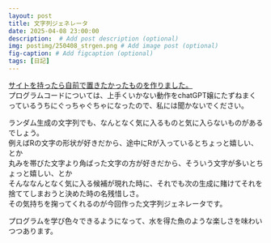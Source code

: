 ```yaml
---
layout: post
title: 文字列ジェネレータ
date: 2025-04-08 23:00:00
description:  # Add post description (optional)
img: postimg/250408_strgen.png # Add image post (optional)
fig-caption: # Add figcaption (optional)
tags: [日記]
---
```

[サイトを持ったら自前で置きたかったものを作りました。](https://liqrase.net/page/pg)<br>
プログラムコードについては、上手くいかない動作をchatGPT嬢にたずねまくっているうちにぐっちゃぐちゃになったので、私には聞かないでください。

ランダム生成の文字列でも、なんとなく気に入るものと気に入らないものがあるでしょう。<br>
例えばRの文字の形状が好きだから、途中にRが入っているとちょっと嬉しい、とか<br>
丸みを帯びた文字より角ばった文字の方が好きだから、そういう文字が多いとちょっと嬉しい、とか<br>
そんななんとなく気に入る候補が現れた時に、それでも次の生成に賭けてそれを捨ててしまおうと決めた時の名残惜しさ。<br>
その気持ちを掬ってくれるのが今回作った文字列ジェネレータです。

プログラムを学び色々できるようになって、水を得た魚のような楽しさを味わいつつあります。
